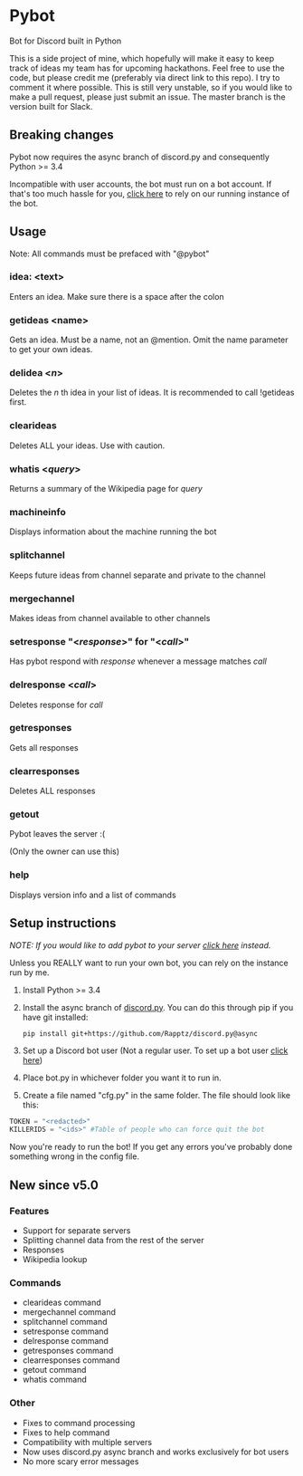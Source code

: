 # Pybot
Bot for Discord built in Python

This is a side project of mine, which hopefully will make it easy to keep track of ideas my team has for upcoming hackathons.
Feel free to use the code, but please credit me (preferably via direct link to this repo). I try to comment it where possible.
This is still very unstable, so if you would like to make a pull request, please just submit an issue. The master branch is the version built for Slack.

## Breaking changes
Pybot now requires the async branch of discord.py and consequently Python >= 3.4

Incompatible with user accounts, the bot must run on a bot account.
If that's too much hassle for you, [click here](http://bit.ly/getpybot) to rely on our running instance of the bot.

## Usage
Note: All commands must be prefaced with "@pybot"

### idea: \<text\>

Enters an idea. Make sure there is a space after the colon

### getideas \<name\>

Gets an idea. Must be a name, not an @mention. Omit the name parameter to get your own ideas.

### delidea \<*n*\>

Deletes the *n* th idea in your list of ideas. It is recommended to call !getideas first.

### clearideas

Deletes ALL your ideas. Use with caution.

### whatis \<*query*\>

Returns a summary of the Wikipedia page for *query*

### machineinfo

Displays information about the machine running the bot

### splitchannel

Keeps future ideas from channel separate and private to the channel

### mergechannel

Makes ideas from channel available to other channels

### setresponse "\<*response*\>" for "\<*call*\>"

Has pybot respond with *response* whenever a message matches *call*

### delresponse \<*call*\>

Deletes response for *call*

### getresponses

Gets all responses

### clearresponses

Deletes ALL responses

### getout

Pybot leaves the server :(

(Only the owner can use this)

### help

Displays version info and a list of commands

## Setup instructions

*NOTE: If you would like to add pybot to your server [click here](http://bit.ly/addpybot) instead.*

Unless you REALLY want to run your own bot, you can rely on the instance run by me.


1. Install Python >= 3.4

2. Install the async branch of [discord.py](https://github.com/Rapptz/discord.py/tree/async). You can do this through pip if you have git installed:

   `pip install git+https://github.com/Rapptz/discord.py@async`

3. Set up a Discord bot user (Not a regular user. To set up a bot user [click here](https://discordapp.com/developers/applications/me))

4. Place bot.py in whichever folder you want it to run in.

5. Create a file named "cfg.py" in the same folder. The file should look like this:

```Python
TOKEN = "<redacted>"
KILLERIDS = "<ids>" #Table of people who can force quit the bot
```

Now you're ready to run the bot! If you get any errors you've probably done something wrong in the config file.

## New since v5.0

### Features

* Support for separate servers
* Splitting channel data from the rest of the server
* Responses
* Wikipedia lookup

### Commands

* clearideas command
* mergechannel command
* splitchannel command
* setresponse command
* delresponse command
* getresponses command
* clearresponses command
* getout command
* whatis command

### Other

* Fixes to command processing
* Fixes to help command
* Compatibility with multiple servers
* Now uses discord.py async branch and works exclusively for bot users
* No more scary error messages
